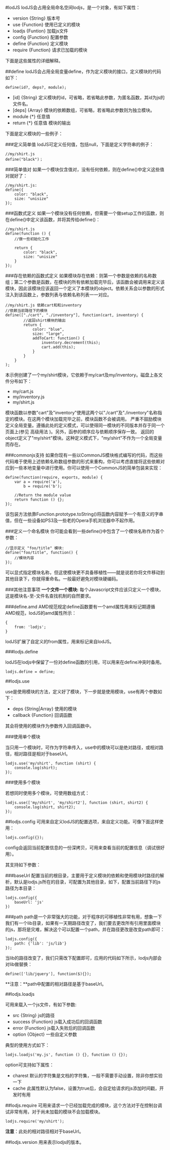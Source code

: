 #lodJS
lodJS会占用全局命名空间lodjs，是一个对象，有如下属性：

- version {String} 版本号
- use {Function} 使用已定义的模块
- loadjs {Funtion} 加载js文件
- config {Function} 配置参数
- define {Function} 定义模块
- require {Function} 请求已加载的模块

下面是这些属性的详细解释。

##define
lodJS会占用全局变量define，作为定义模块的接口，定义模块的代码如下：

	define(id?, deps?, module);

- [id] {String} 定义模块的id，可省略，若省略此参数，为匿名函数，其id为js的文件名。
- [deps] {Array} 模块的依赖数组，可省略，若省略此参数则为独立模块。
- module {*} 任意值
- return {*} 任意值 模块的输出

下面是定义模块的一些例子：

###定义简单值
lodJS可定义任何值，包括null，下面是定义字符串的例子：
	
	//my/shirt.js
	define("black")；

###简单值对
如果一个模块仅含值对，没有任何依赖，则在define()中定义这些值对就好了：

	//my/shirt.js:
	define({
	    color: "black",
	    size: "unisize"
	});

###函数式定义
如果一个模块没有任何依赖，但需要一个做setup工作的函数，则在define()中定义该函数，并将其传给define()：

	//my/shirt.js
	define(function () {
	    //做一些初始化工作
	
	    return {
	        color: "black",
	        size: "unisize"
	    }
	});

###存在依赖的函数式定义
如果模块存在依赖：则第一个参数是依赖的名称数组；第二个参数是函数，在模块的所有依赖加载完毕后，该函数会被调用来定义该模块，因此该模块应该返回一个定义了本模块的object。依赖关系会以参数的形式注入到该函数上，参数列表与依赖名称列表一一对应。

	//my/shirt.js 依赖cart和和inventory
	//依赖当前路径下的模块
	define(["./cart", "./inventory"], function(cart, inventory) {
	        //返回shirt模块的输出
	        return {
	            color: "blue",
	            size: "large",
	            addToCart: function() {
	                inventory.decrement(this);
	                cart.add(this);
	            }
	        }
	    }
	);

本示例创建了一个my/shirt模块，它依赖于my/cart及my/inventory。磁盘上各文件分布如下：

- my/cart.js
- my/inventory.js
- my/shirt.js

模块函数以参数"cart"及"inventory"使用这两个以"./cart"及"./inventory"名称指定的模块。在这两个模块加载完毕之前，模块函数不会被调用。
严重不鼓励模块定义全局变量。遵循此处的定义模式，可以使得同一模块的不同版本并存于同一个页面上(参见 高级用法 )。另外，函参的顺序应与依赖顺序保存一致。
返回的object定义了"my/shirt"模块。这种定义模式下，"my/shirt"不作为一个全局变量而存在。

###commonjs支持
如果你现有一些以CommonJS模块格式编写的代码，而这些代码难于使用上述依赖名称数组参数的形式来重构，你可以考虑直接将这些依赖对应到一些本地变量中进行使用。你可以使用一个CommonJS的简单包装来实现：

	define(function(require, exports, module) {
        var a = require('a'),
            b = require('b');

        //Return the module value
        return function () {};
    });

该包装方法依靠Function.prototype.toString()将函数内容赋予一个有意义的字串值，但在一些设备如PS3及一些老的Opera手机浏览器中不起作用。

###定义一个命名模块
你可能会看到一些define()中包含了一个模块名称作为首个参数：

	//显示定义 "foo/title" 模块:
    define("foo/title", function() {
        //模块内容
    });

可以显式指定模块名称，但这使模块更不具备移植性——就是说若你将文件移动到其他目录下，你就得重命名。一般最好避免对模块硬编码。

###其他注意事项
**一个文件一个模块:** 每个Javascript文件应该只定义一个模块，这是模块名-至-文件名查找机制的自然要求。

###define.amd
AMD规范规定define函数要有一个amd属性用来标记期遵循AMD规范，lodJS的amd属性所示：

	{
		from: 'lodjs';
	}

lodJS扩展了自定义的from属性，用来标记来自lodJS。

###lodjs.define

lodJS在lodjs中保留了一份对define函数的引用，可以用来在define冲突时备用。

	lodjs.define = define;

##lodjs.use

use是使用模块的方法，定义好了模块，下一步就是使用模块，use有两个参数如下：

- deps {String|Array} 使用的模块
- callback {Function} 回调函数

其会将使用的模块作为参数传入回调函数中。

###使用单个模块

当只用一个模块时，可作为字符串传入，use中的模块可以是绝对路径，或相对路径，相对路径是相对于baseUrl。

	lodjs.use('my/shirt', function (shirt) {
		console.log(shirt);
	});

###使用多个模块

若想同时使用多个模块，可使用数组方式：

	lodjs.use(['my/shirt', 'my/shirt2'], function (shirt, shirt2) {
		console.log(shirt, shirt2);
	});

##lodjs.config
可用来自定义lodJS的配置选项，来自定义功能。可像下面这样使用：

	lodjs.config({});

config会返回当前配置信息的一份深拷贝，可用来查看当前的配置信息（调试很好用）。

其支持如下参数：

###baseUrl
配置当前的根目录，主要用于定义模块的依赖和使用模块时路径的解析，默认是lodjs.js所在的目录，可配置为其他目录，如下，配置当前路径下的js路径为本目录：

	lodjs.config({
		baseUrl: 'js'
	})

###path
path是一个非常强大的功能，对于程序的可移植性非常有用，想象一下我们有一个lib目录，如果有一天期路径改变了，我们要去更改所有引用里面模块的js，那将是灾难，解决这个可以配置一个path，并在路径更改是改变path即可：

	lodjs.config({
		path: {'lib': 'js/lib'}
	});

当lib的路径改变了，我们只需改下配置即可，应用的代码如下所示，lodjs内部会对lib做替换：

	define(['lib/jquery'], function($){});

**注意：**path中配置的相对路径是基于baseUrl。

##lodjs.loadjs

可用来载入一个js文件，有如下参数:

- src {String} js的路径
- success {Function} js载入成功后的回调函数
- error {Function} js载入失败后的回调函数
- option {Object} 一些自定义参数

典型的使用方式如下：

	lodjs.loadjs('my.js', function () {}, function () {});

option可支持如下属性：

- charest 默认的字符集是文档的字符集，一般不需要手动设置，除非你想实验一下
- cache 此属性默认为false，设置为true后，会自定给请求的js添加时间戳，开发时有用

##lodjs.require
可用来请求一个已经加载完成的模块，这个方法对于在控制台调试非常有用，对于尚未加载的模块不会加载模块。

	lodjs.require('my/shirt');

**注意**：此处的相对路径相对于baseUrl。

##lodjs.version
用来表示lodjs的版本。
